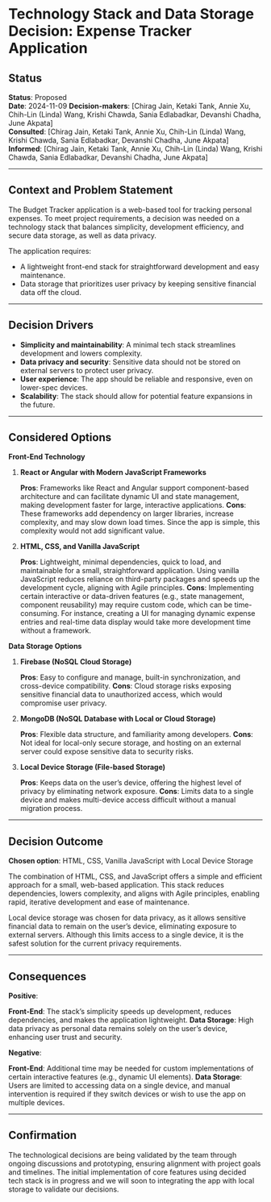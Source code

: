 # Technology Stack and Data Storage Decision: Expense Tracker Application

## Status
**Status**: Proposed  
**Date**: 2024-11-09
**Decision-makers**: [Chirag Jain, Ketaki Tank, Annie Xu, Chih-Lin (Linda) Wang, Krishi Chawda, Sania Edlabadkar, Devanshi Chadha, June Akpata]  
**Consulted**: [Chirag Jain, Ketaki Tank, Annie Xu, Chih-Lin (Linda) Wang, Krishi Chawda, Sania Edlabadkar, Devanshi Chadha, June Akpata]  
**Informed**: [Chirag Jain, Ketaki Tank, Annie Xu, Chih-Lin (Linda) Wang, Krishi Chawda, Sania Edlabadkar, Devanshi Chadha, June Akpata] 

---

## Context and Problem Statement
The Budget Tracker application is a web-based tool for tracking personal expenses. To meet project requirements, a decision was needed on a technology stack that balances simplicity, development efficiency, and secure data storage, as well as data privacy.

The application requires:
* A lightweight front-end stack for straightforward development and easy maintenance.
* Data storage that prioritizes user privacy by keeping sensitive financial data off the cloud.

---

## Decision Drivers
* **Simplicity and maintainability**: A minimal tech stack streamlines development and lowers complexity.
* **Data privacy and security**: Sensitive data should not be stored on external servers to protect user privacy.
* **User experience**: The app should be reliable and responsive, even on lower-spec devices.
* **Scalability**: The stack should allow for potential feature expansions in the future.

---

## Considered Options

**Front-End Technology**
1. **React or Angular with Modern JavaScript Frameworks**

    **Pros**: Frameworks like React and Angular support component-based architecture and can facilitate dynamic UI and state management, making development faster for large, interactive applications.
    **Cons**: These frameworks add dependency on larger libraries, increase complexity, and may slow down load times. Since the app is simple, this complexity would not add significant value.

2. **HTML, CSS, and Vanilla JavaScript**

    **Pros**: Lightweight, minimal dependencies, quick to load, and maintainable for a small, straightforward application. Using vanilla JavaScript reduces reliance on third-party packages and speeds up the development cycle, aligning with Agile principles.
    **Cons**: Implementing certain interactive or data-driven features (e.g., state management, component reusability) may require custom code, which can be time-consuming. For instance, creating a UI for managing dynamic expense entries and real-time data display would take more development time without a framework.

**Data Storage Options**
1. **Firebase (NoSQL Cloud Storage)**

    **Pros**: Easy to configure and manage, built-in synchronization, and cross-device compatibility.
    **Cons**: Cloud storage risks exposing sensitive financial data to unauthorized access, which would compromise user privacy.

2. **MongoDB (NoSQL Database with Local or Cloud Storage)**

    **Pros**: Flexible data structure, and familiarity among developers.
    **Cons**: Not ideal for local-only secure storage, and hosting on an external server could expose sensitive data to security risks.

3. **Local Device Storage (File-based Storage)**

    **Pros**: Keeps data on the user’s device, offering the highest level of privacy by eliminating network exposure.
    **Cons**: Limits data to a single device and makes multi-device access difficult without a manual migration process.

---

## Decision Outcome
**Chosen option**: HTML, CSS, Vanilla JavaScript with Local Device Storage

The combination of HTML, CSS, and JavaScript offers a simple and efficient approach for a small, web-based application. This stack reduces dependencies, lowers complexity, and aligns with Agile principles, enabling rapid, iterative development and ease of maintenance.

Local device storage was chosen for data privacy, as it allows sensitive financial data to remain on the user’s device, eliminating exposure to external servers. Although this limits access to a single device, it is the safest solution for the current privacy requirements.

---

## Consequences
**Positive**:

**Front-End**: The stack’s simplicity speeds up development, reduces dependencies, and makes the application lightweight.
**Data Storage**: High data privacy as personal data remains solely on the user’s device, enhancing user trust and security.

**Negative**:

**Front-End**: Additional time may be needed for custom implementations of certain interactive features (e.g., dynamic UI elements).
**Data Storage**: Users are limited to accessing data on a single device, and manual intervention is required if they switch devices or wish to use the app on multiple devices.

---

## Confirmation
The technological decisions are being validated by the team through ongoing discussions and prototyping, ensuring alignment with project goals and timelines. The initial implementation of core features using decided tech stack is in progress and we will soon to integrating the app with local storage to validate our decisions.
